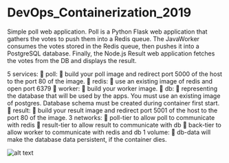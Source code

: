 # DevOps_Containerization_2019

Simple poll web application.
Poll is a Python Flask web application that gathers the votes to push them into a Redis queue.
The JavaWorker consumes the votes stored in the Redis queue, then pushes it into a PostgreSQL database.
Finally, the Node.js Result web application fetches the votes from the DB and displays the result.

5 services:
 poll:
 build your poll image and redirect port 5000 of the host to the port 80 of the image.
 redis:
 use an existing image of redis and open port 6379
 worker:
 build your worker image.
 db:
 representing the database that will be used by the apps. You must use an existing image of
postgres. Database schema must be created during container first start.
 result:
 build your result image and redirect port 5001 of the host to the port 80 of the image.
3 networks:
 poll-tier to allow poll to communicate with redis
 result-tier to allow result to communicate with db
 back-tier to allow worker to communicate with redis and db
1 volume:
 db-data will make the database data persistent, if the container dies.

![alt text](https://github.com/saylaan/DevOps_Containerization_2019/blob/master/image.jpg?raw=true)